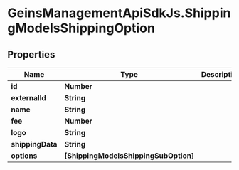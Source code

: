 # GeinsManagementApiSdkJs.ShippingModelsShippingOption

## Properties

Name | Type | Description | Notes
------------ | ------------- | ------------- | -------------
**id** | **Number** |  | [optional] 
**externalId** | **String** |  | [optional] 
**name** | **String** |  | [optional] 
**fee** | **Number** |  | [optional] 
**logo** | **String** |  | [optional] 
**shippingData** | **String** |  | [optional] 
**options** | [**[ShippingModelsShippingSubOption]**](ShippingModelsShippingSubOption.md) |  | [optional] 


